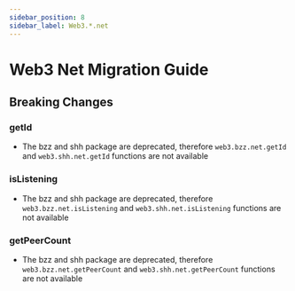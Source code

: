 ```yaml
---
sidebar_position: 8
sidebar_label: Web3.*.net
---
```


# Web3 Net Migration Guide

## Breaking Changes

### getId

-   The bzz and shh package are deprecated, therefore `web3.bzz.net.getId` and `web3.shh.net.getId` functions are not available

### isListening

-   The bzz and shh package are deprecated, therefore `web3.bzz.net.isListening` and `web3.shh.net.isListening` functions are not available

### getPeerCount

-   The bzz and shh package are deprecated, therefore `web3.bzz.net.getPeerCount` and `web3.shh.net.getPeerCount` functions are not available
